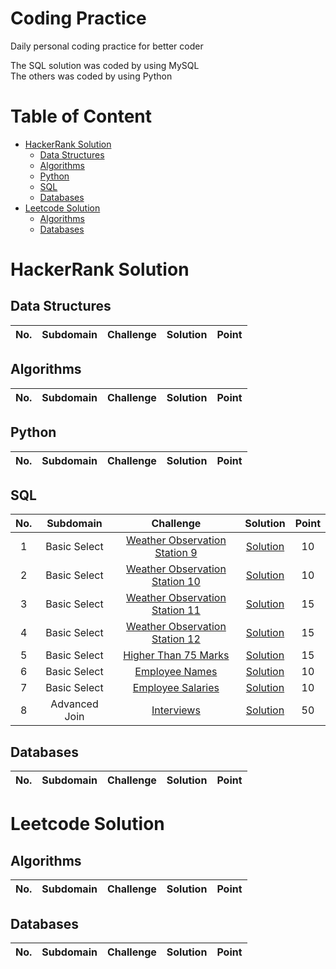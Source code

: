 # Coding Practice
Daily personal coding practice for better coder 

The SQL solution was coded by using MySQL\
The others was coded by using Python

# Table of Content
* [HackerRank Solution](#hackerrank-solution)
  - [Data Structures](#data-structures)
  - [Algorithms](#algorithms)
  - [Python](#python)
  - [SQL](#sql)
  - [Databases](#databases)
* [Leetcode Solution](#leetcode-solution)
    - [Algorithms](#algorithms-1)
    - [Databases](#databases-1)
# HackerRank Solution
## Data Structures
| No. | Subdomain | Challenge | Solution | Point|
|:-----:|:-----:|:-----:|:-----:|:-----:|

## Algorithms
| No. | Subdomain | Challenge | Solution | Point|
|:-----:|:-----:|:-----:|:-----:|:-----:|
## Python
| No. | Subdomain | Challenge | Solution | Point|
|:-----:|:-----:|:-----:|:-----:|:-----:|
## SQL
| No. | Subdomain | Challenge | Solution | Point|
|:-----:|:-----:|:-----:|:-----:|:-----:|
|1|Basic Select|[Weather Observation Station 9](https://www.hackerrank.com/challenges/weather-observation-station-9/problem?isFullScreen=true)|[Solution](https://github.com/Datvt123/Coding-Practice/blob/main/HackerRank%20Solution/SQL/Weather%20Observation%20Station%209.sql)|10|
|2|Basic Select|[Weather Observation Station 10](https://www.hackerrank.com/challenges/weather-observation-station-10/problem?isFullScreen=true&h_r=next-challenge&h_v=zen)|[Solution](https://github.com/Datvt123/Coding-Practice/blob/main/HackerRank%20Solution/SQL/Weather%20Observation%20Station%2010.sql)|10|
|3|Basic Select|[Weather Observation Station 11](https://www.hackerrank.com/challenges/weather-observation-station-11/problem?isFullScreen=true&h_r=next-challenge&h_v=zen&h_r=next-challenge&h_v=zen)|[Solution](https://github.com/Datvt123/Coding-Practice/blob/main/HackerRank%20Solution/SQL/Weather%20Observation%20Station%2011.sql)|15|
|4|Basic Select|[Weather Observation Station 12](https://www.hackerrank.com/challenges/weather-observation-station-12/problem?isFullScreen=true&h_r=next-challenge&h_v=zen&h_r=next-challenge&h_v=zen&h_r=next-challenge&h_v=zen)|[Solution](https://github.com/Datvt123/Coding-Practice/blob/main/HackerRank%20Solution/SQL/Weather%20Observation%20Station%2012.sql)|15|
|5|Basic Select|[Higher Than 75 Marks](https://www.hackerrank.com/challenges/more-than-75-marks/problem?isFullScreen=true&h_r=next-challenge&h_v=zen&h_r=next-challenge&h_v=zen&h_r=next-challenge&h_v=zen&h_r=next-challenge&h_v=zen)|[Solution](https://github.com/Datvt123/Coding-Practice/blob/main/HackerRank%20Solution/SQL/Higher%20Than%2075%20Marks.sql)|15|
|6|Basic Select|[Employee Names](https://www.hackerrank.com/challenges/name-of-employees/problem?isFullScreen=true)|[Solution](https://github.com/Datvt123/Coding-Practice/blob/main/HackerRank%20Solution/SQL/Employee%20Names.sql)|10|
|7|Basic Select|[Employee Salaries](https://www.hackerrank.com/challenges/salary-of-employees/problem?isFullScreen=true&h_r=next-challenge&h_v=zen)|[Solution](https://github.com/Datvt123/Coding-Practice/blob/main/HackerRank%20Solution/SQL/Employee%20Salaries.sql)|10|
|8|Advanced Join|[Interviews](https://www.hackerrank.com/challenges/interviews/problem?isFullScreen=true&h_r=next-challenge&h_v=zen)|[Solution](https://github.com/Datvt123/Coding-Practice/blob/main/HackerRank%20Solution/SQL/Interviews.sql)|50|

## Databases
| No. | Subdomain | Challenge | Solution | Point|
|:-----:|:-----:|:-----:|:-----:|:-----:|
# Leetcode Solution
## Algorithms
| No. | Subdomain | Challenge | Solution | Point|
|:-----:|:-----:|:-----:|:-----:|:-----:|
## Databases
| No. | Subdomain | Challenge | Solution | Point|
|:-----:|:-----:|:-----:|:-----:|:-----:|